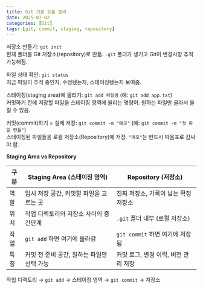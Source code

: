 ```yaml
---
title: Git 기본 흐름 정리
date: 2025-07-02
categories: [Git]
tags: [git, commit, staging, repository]
---
```


저장소 만들기: `git init`  
현재 폴더를 Git 저장소(repository)로 만듦. `.git` 폴더가 생기고 Git이 변경사항 추적 가능해짐.

파일 상태 확인: `git status`  
지금 파일이 추적 중인지, 수정됐는지, 스테이징됐는지 보여줌.

스테이징(staging area)에 올리기: `git add 파일명` (예: `git add app.txt`)  
커밋하기 전에 저장할 파일을 스테이징 영역에 올리는 명령어. 원하는 파일만 골라서 올릴 수 있음.

커밋(commit)하기 = 실제 저장: `git commit -m "메모"` (예: `git commit -m "첫 파일 만듦"`)  
스테이징된 파일들을 로컬 저장소(Repository)에 저장. `"메모"`는 반드시 따옴표로 감싸야 함.

**Staging Area vs Repository**

| 구분 | Staging Area (스테이징 영역) | Repository (저장소) |
|------|-------------------------------|----------------------|
|  역할 | 임시 저장 공간, 커밋할 파일을 고르는 곳 | 진짜 저장소, 기록이 남는 확정 저장소 |
|  위치 | 작업 디렉토리와 저장소 사이의 중간단계 | `.git` 폴더 내부 (로컬 저장소) |
|  작업 | `git add` 하면 여기에 올라감 | `git commit` 하면 여기에 저장됨 |
|  특징 | 커밋 전 준비 공간, 원하는 파일만 선택 가능 | 커밋 로그, 변경 이력, 버전 관리 저장 |

작업 디렉토리 → `git add` → 스테이징 영역 → `git commit` → 저장소


